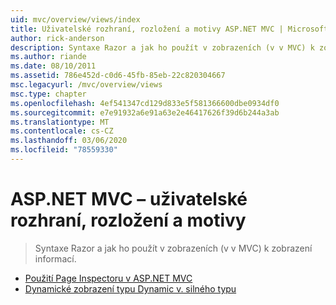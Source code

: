 ```yaml
---
uid: mvc/overview/views/index
title: Uživatelské rozhraní, rozložení a motivy ASP.NET MVC | Microsoft Docs
author: rick-anderson
description: Syntaxe Razor a jak ho použít v zobrazeních (v v MVC) k zobrazení informací.
ms.author: riande
ms.date: 08/10/2011
ms.assetid: 786e452d-c0d6-45fb-85eb-22c820304667
msc.legacyurl: /mvc/overview/views
msc.type: chapter
ms.openlocfilehash: 4ef541347cd129d833e5f581366600dbe0934df0
ms.sourcegitcommit: e7e91932a6e91a63e2e46417626f39d6b244a3ab
ms.translationtype: MT
ms.contentlocale: cs-CZ
ms.lasthandoff: 03/06/2020
ms.locfileid: "78559330"
---
```

# <a name="aspnet-mvc-ui-layouts-and-themes"></a>ASP.NET MVC – uživatelské rozhraní, rozložení a motivy

> Syntaxe Razor a jak ho použít v zobrazeních (v v MVC) k zobrazení informací.

- [Použití Page Inspectoru v ASP.NET MVC](using-page-inspector-in-aspnet-mvc.md)
- [Dynamické zobrazení typu Dynamic v. silného typu](dynamic-v-strongly-typed-views.md)
